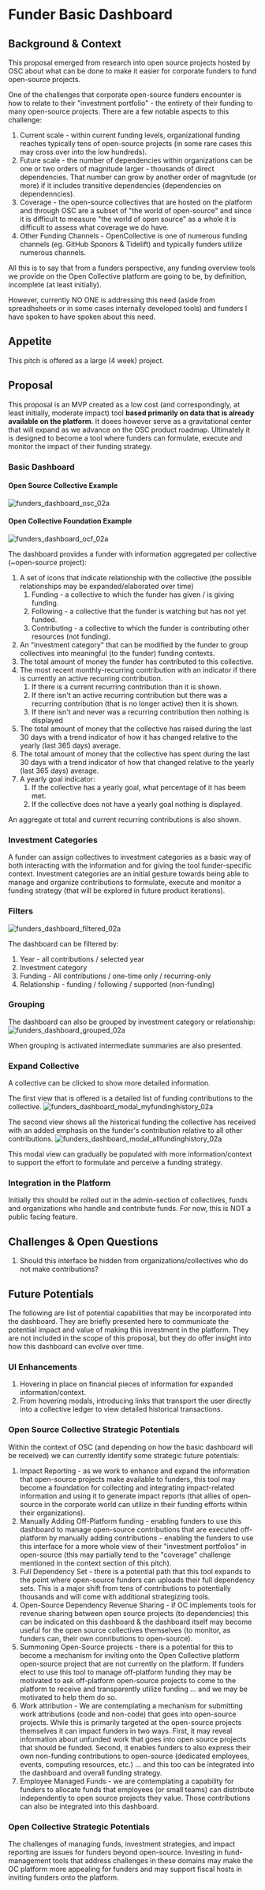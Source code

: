 # Funder Basic Dashboard 

## Background & Context

This proposal emerged from research into open source projects hosted by OSC about what can be done to make it easier for corporate funders to fund open-source projects. 

One of the challenges that corporate open-source funders encounter is how to relate to their "investment portfolio" - the entirety of their funding to many open-source projects. There are a few notable aspects to this challenge:
1. Current scale - within current funding levels, organizational funding reaches typically tens of open-source projects (in some rare cases this may cross over into the low hundreds).
2. Future scale - the number of dependencies within organizations can be one or two orders of magnitude larger - thousands of direct dependencies. That number can grow by another order of magnitude (or more) if it includes transitive dependencies (dependencies on dependenncies). 
3. Coverage - the open-source collectives that are hosted on the platform and through OSC are a subset of "the world of open-source" and since it is difficult to measure "the world of open source" as a whole it is difficult to assess what coverage we do have. 
4. Other Funding Channels - OpenCollective is one of numerous funding channels (eg. GitHub Sponors & Tidelift) and typically funders utilize numerous channels.

All this is to say that from a funders perspective, any funding overview tools we provide on the Open Collective platform are going to be, by definition, incomplete (at least initially). 

However, currently NO ONE is addressing this need (aside from spreadhsheets or in some cases internally developed tools) and funders I have spoken to have spoken about this need. 

## Appetite

This pitch is offered as a large (4 week) project.


## Proposal

This proposal is an MVP created as a low cost (and correspondingly, at least initially, moderate impact) tool **based primarily on data that is already available on the platform**. It doees however serve as a gravitational center that will expand as we advance on the OSC product roadmap. Ultimately it is designed to become a tool where funders can formulate, execute and monitor the impact of their funding strategy.  

### Basic Dashboard

#### Open Source Collective Example
![funders_dashboard_osc_02a](https://user-images.githubusercontent.com/8337819/185387962-3e1e06d6-e6f8-4790-b790-1abe53a2586d.jpg)


#### Open Collective Foundation Example
![funders_dashboard_ocf_02a](https://user-images.githubusercontent.com/8337819/185388003-41019de9-d6bc-41c6-b35c-fb1559197809.jpg)


The dashboard provides a funder with information aggregated per collective (~open-source project):
1. A set of icons that indicate relationship with the collective (the possible relationships may be expanded/elaborated over time)
	1. Funding - a collective to which the funder has given / is giving funding.
	2. Following - a collective that the funder is watching but has not yet funded.
	3. Contributing - a collective to which the funder is contributing other resources (not funding). 
2. An "investment category" that can be modified by the funder to group collectives into meaningful (to the funder) funding contexts.
3. The total amount of money the funder has contributed to this collective.
4. The most recent monthly-recurring contribution with an indicator if there is currently an active recurring contribution.
	1. If there is a current recurring contribution than it is shown. 
	2. If there isn't an active recurring contribution but there was a recurring contribution (that is no longer active) then it is shown.
	3. If there isn't and never was a recurring contribution then nothing is displayed
5. The total amount of money that the collective has raised during the last 30 days with a trend indicator of how it has changed relative to the yearly (last 365 days) average.
6. The total amount of money that the collective has spent during the last 30 days with a trend indicator of how that changed relative to the yearly (last 365 days) average.
7. A yearly goal indicator:
	1. If the collective has a yearly goal, what percentage of it has beem met.
	2. If the collective does not have a yearly goal nothing is displayed.

An aggregate ot total and current recurring contributions is also shown.

### Investment Categories
A funder can assign collectives to investment categories as a basic way of both interacting with the information and for giving the tool funder-specific context. Investment categories are an initial gesture towards being able to manage and organize contributions to formulate, execute and monitor a funding strategy (that will be explored in future product iterations). 

### Filters
![funders_dashboard_filtered_02a](https://user-images.githubusercontent.com/8337819/185388103-67662ef3-af73-4e6e-b905-8cc596559d10.jpg)


The dashboard can be filtered by:
1. Year - all contributions / selected year
2. Investment category
3. Funding - All contributions / one-time only / recurring-only
4. Relationship - funding / following / supported (non-funding)


### Grouping

The dashboard can also be grouped by investment category or relationship:
![funders_dashboard_grouped_02a](https://user-images.githubusercontent.com/8337819/185388154-66201678-872f-4e9d-8572-de6a7862effd.jpg)


When grouping is activated intermediate summaries are also presented. 

### Expand Collective

A collective can be clicked to show more detailed information.

The first view that is offered is a detailed list of funding contributions to the collective.
![funders_dashboard_modal_myfundinghistory_02a](https://user-images.githubusercontent.com/8337819/185388245-7bde36ae-510a-4c0e-9441-80dbb32fe3af.jpg)


The second view shows all the historical funding the collective has received with an added emphasis on the funder's contribution relative to all other contributions. 
![funders_dashboard_modal_allfundinghistory_02a](https://user-images.githubusercontent.com/8337819/185388277-98723362-ba6b-4721-a86f-f42326a6f86e.jpg)

This modal view can gradually be populated with more information/context to support the effort to formulate and perceive a funding strategy.

### Integration in the Platform 
Initially this should be rolled out in the admin-section of collectives, funds and organizations who handle and contribute funds. For now, this is NOT a public facing feature.

## Challenges & Open Questions
1. Should this interface be hidden from  organizations/collectives who do not make contributions? 


## Future Potentials 

The following are list of potential capabilities that may be incorporated into the dashboard. They are briefly presented here to communicate the potential impact and value of making this investment in the platform. They are not included in the scope of this proposal, but they do offer insight into how this dashboard can evolve over time.


### UI Enhancements
1. Hovering in place on financial pieces of information for expanded information/context.
2. From hovering modals, introducing links that transport the user directly into a collective ledger to view detailed historical transactions.

### Open Source Collective Strategic Potentials
Within the context of OSC (and depending on how the basic dashboard will be received) we can currently identify some strategic future potentials: 
1. Impact Reporting - as we work to enhance and expand the information that open-source projects make available to funders, this tool may become a foundation for collecting and integrating impact-related information and using it to generate impact reports (that allies of open-source in the corporate world can utilize in their funding efforts within their organizations).
2. Manually Adding Off-Platform funding - enabling funders to use this dashboard to manage open-source contributions that are executed off-platform by manually adding contributions - enabling the funders to use this interface for a more whole view of their "investment portfolios" in open-source (this may partially tend to the "coverage" challenge mentioned in the context section of this pitch).
3. Full Dependency Set - there is a potential path that this tool expands to the point where open-source funders can uploads their full dependency sets. This is a major shift from tens of contributions to potentially thousands and will come with additional strategizing tools.
4. Open-Source Dependency Revenue Sharing - if OC implements tools for revenue sharing between open source projects (to dependencies) this can be indicated on this dashboard & the dashboard itself may become useful for the open source collectives themselves (to monitor, as funders can, their own conributions to open-source).  
5. Summoning Open-Source projects - there is a potential for this to become a mechanism for inviting onto the Open Collective platform open-source project that are not currently on the platform. If funders elect to use this tool to manage off-platform funding they may be motivated to ask off-platform open-source projects to come to the platform to receive and transparently utilize funding ... and we may be motivated to help them do so.
6. Work attribution - We are contemplating a mechanism for submitting work attributions (code and non-code) that goes into open-source projects. While this is primarily targeted at the open-source projects themselves it can impact funders in two ways. First, it may reveal information about unfunded work that goes into open source projects that should be funded. Second, it enables funders to also express their own non-funding contributions to open-source (dedicated employees, events, computing resources, etc.) ... and this too can be integrated into the dashboard and overall funding strategy.
7. Employee Managed Funds - we are contemplating a capability for funders to allocate funds that employees (or small teams) can distribute independently to open source projects they value. Those contributions can also be integrated into this dashboard. 


### Open Collective Strategic Potentials
The challenges of managing funds, investment strategies, and impact reporting are issues for funders beyond open-source.  Investing in fund-management tools that address challenges in these domains may make the OC platform more appealing for funders and may support fiscal hosts in inviting funders onto the platform. 


